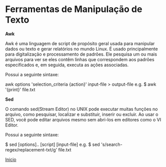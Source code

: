 # **Ferramentas de Manipulação de Texto**

**Awk**

Awk é uma linguagem de script de propósito geral usada para manipular dados ou texto e gerar relatórios no mundo Linux. É usado principalmente para digitalização e processamento de padrões. Ele pesquisa um ou mais arquivos para ver se eles contêm linhas que correspondem aos padrões especificados e, em seguida, executa as ações associadas.

Possui a seguinte sintaxe:

awk options 'selection_criteria {action}' input-file > output-file e.g. $ awk '{print}' file.txt

**Sed**

O comando sed(Stream Editor) no UNIX pode executar muitas funções no arquivo, como pesquisar, localizar e substituir, inserir ou excluir. Ao usar o SED, você pode editar arquivos mesmo sem abri-los em editores como o VI Editor.

Possui a seguinte sintaxe:

$ sed [options].. [script] [input-file] e.g. $ sed 's/search-regex/replacement-txt/g' file.txt


[Inicio](../../README.md)